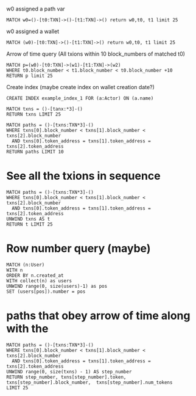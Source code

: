 w0 assigned a path var
```
MATCH w0=()-[t0:TXN]->()-[t1:TXN]->() return w0,t0, t1 limit 25
```

w0 assigned a wallet
```
MATCH (w0)-[t0:TXN]->()-[t1:TXN]->() return w0,t0, t1 limit 25
```

Arrow of time query (All txions within 10 block_numbers of matched t0)
```
MATCH p=(w0)-[t0:TXN]->(w1)-[t1:TXN]->(w2)
WHERE t0.block_number < t1.block_number < t0.block_number +10
RETURN p limit 25
```

Create index (maybe create index on wallet creation date?)
```
CREATE INDEX example_index_1 FOR (a:Actor) ON (a.name)
```

```
MATCH txns = ()-[tanx:*3]-()
RETURN txns LIMIT 25
```

```
MATCH paths = ()-[txns:TXN*3]-()
WHERE txns[0].block_number < txns[1].block_number < txns[2].block_number
  AND txns[0].token_address = txns[1].token_address = txns[2].token_address
RETURN paths LIMIT 10
```

# See all the txions in sequence
```
MATCH paths = ()-[txns:TXN*3]-()
WHERE txns[0].block_number < txns[1].block_number < txns[2].block_number
  AND txns[0].token_address = txns[1].token_address = txns[2].token_address
UNWIND txns AS t
RETURN t LIMIT 25
```


# Row number query (maybe)
```
MATCH (n:User)
WITH n
ORDER BY n.created_at
WITH collect(n) as users
UNWIND range(0, size(users)-1) as pos
SET (users[pos]).number = pos
```

# paths that obey arrow of time along with the
```
MATCH paths = ()-[txns:TXN*3]-()
WHERE txns[0].block_number < txns[1].block_number < txns[2].block_number
  AND txns[0].token_address = txns[1].token_address = txns[2].token_address
UNWIND range(0, size(txns) - 1) AS step_number
RETURN step_number, txns[step_number].token, txns[step_number].block_number,  txns[step_number].num_tokens
LIMIT 25
```
